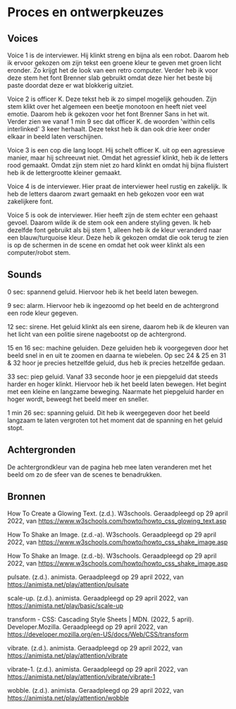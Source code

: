 # Proces en ontwerpkeuzes

## Voices
Voice 1 is de interviewer. Hij klinkt streng en bijna als een robot. Daarom heb ik ervoor gekozen om zijn tekst een groene kleur te geven met groen licht eronder. Zo krijgt het de look van een retro computer. Verder heb ik voor deze stem het font Brenner slab gebruikt omdat deze hier het beste bij paste doordat deze er wat blokkerig uitziet.

Voice 2 is officer K. Deze tekst heb ik zo simpel mogelijk gehouden. Zijn stem klikt over het algemeen een beetje monotoon en heeft niet veel emotie. Daarom heb ik gekozen voor het font Brenner Sans in het wit.
Verder zien we vanaf 1 min 9 sec dat officer K. de woorden 'within cells interlinked' 3 keer herhaalt. Deze tekst heb ik dan ook drie keer onder elkaar in beeld laten verschijnen.

Voice 3 is een cop die lang loopt. Hij schelt officer K. uit op een agressieve manier, maar hij schreeuwt niet. Omdat het agressief klinkt, heb ik de letters rood gemaakt. Omdat zijn stem niet zo hard klinkt en omdat hij bijna fluistert heb ik de lettergrootte kleiner gemaakt.

Voice 4 is de interviewer. Hier praat de interviewer heel rustig en zakelijk. Ik heb de letters daarom zwart gemaakt en heb gekozen voor een wat zakelijkere font.

Voice 5 is ook de interviewer. Hier heeft zijn de stem echter een gehaast gevoel. Daarom wilde ik de stem ook een andere styling geven. Ik heb dezelfde font gebruikt als bij stem 1, alleen heb ik de kleur veranderd naar een blauw/turquoise kleur. Deze heb ik gekozen omdat die ook terug te zien is op de schermen in de scene en omdat het ook weer klinkt als een computer/robot stem.

## Sounds
0 sec: spannend geluid. Hiervoor heb ik het beeld laten bewegen.

9 sec: alarm. Hiervoor heb ik ingezoomd op het beeld en de achtergrond een rode kleur gegeven.

12 sec: sirene. Het geluid klinkt als een sirene, daarom heb ik de kleuren van het licht van een politie sirene nagebootst op de achtergrond.

15 en 16 sec: machine geluiden. Deze geluiden heb ik voorgegeven door het beeld snel in en uit te zoomen en daarna te wiebelen. Op sec 24 & 25 en 31 & 32 hoor je precies hetzelfde geluid, dus heb ik precies hetzelfde gedaan.

33 sec: piep geluid. Vanaf 33 seconde hoor je een piepgeluid dat steeds harder en hoger klinkt. Hiervoor heb ik het beeld laten bewegen. Het begint met een kleine en langzame beweging. Naarmate het piepgeluid harder en hoger wordt, beweegt het beeld meer en sneller.

1 min 26 sec: spanning geluid. Dit heb ik weergegeven door het beeld langzaam te laten vergroten tot het moment dat de spanning en het geluid stopt.

## Achtergronden
De achtergrondkleur van de pagina heb mee laten veranderen met het beeld om zo de sfeer van de scenes te benadrukken.

## Bronnen
How To Create a Glowing Text. (z.d.). W3schools. Geraadpleegd op 29 april 2022, van https://www.w3schools.com/howto/howto_css_glowing_text.asp

How To Shake an Image. (z.d.-a). W3schools. Geraadpleegd op 29 april 2022, van https://www.w3schools.com/howto/howto_css_shake_image.asp

How To Shake an Image. (z.d.-b). W3schools. Geraadpleegd op 29 april 2022, van https://www.w3schools.com/howto/howto_css_shake_image.asp

pulsate. (z.d.). animista. Geraadpleegd op 29 april 2022, van https://animista.net/play/attention/pulsate

scale-up. (z.d.). animista. Geraadpleegd op 29 april 2022, van https://animista.net/play/basic/scale-up

transform - CSS: Cascading Style Sheets | MDN. (2022, 5 april). Developer.Mozilla. Geraadpleegd op 29 april 2022, van https://developer.mozilla.org/en-US/docs/Web/CSS/transform

vibrate. (z.d.). animista. Geraadpleegd op 29 april 2022, van https://animista.net/play/attention/vibrate

vibrate-1. (z.d.). animista. Geraadpleegd op 29 april 2022, van https://animista.net/play/attention/vibrate/vibrate-1

wobble. (z.d.). animista. Geraadpleegd op 29 april 2022, van https://animista.net/play/attention/wobble



<!-- # Web Typography, 2020/2021

Als je doof bent, of als je om een andere reden geen geluid kunt horen, dan mis je veel informatie als je een film kijkt. Knisperende voetstappen, langzaam aanzwellende muziek, nerveus getik op een deur, je hoort het natuurlijk allemaal niet. Nu bestaat er zoiets als *closed caption*, wat een type ondertiteling is waarbij ook dingen als omgevingsgeluiden en de muziek beschreven worden. Hierdoor krijgt een kijker die informatie wel binnen.

Alleen wordt die auditieve informatie nogal neutraal beschreven. Het geluid van huilend persoon zou bijvoorbeeld beschreven kunnen worden als *snikgeluid op de achtergrond*. En iemand die lacht zou geschreven kunnen worden als *iemand lacht.* Heel neutraal, bijna zakelijk, en bovendien allebei in precies hetzelfde neutrale lettertype. Terwijl het toch echt over twee heel verschillende emoties gaat. 

Dat kan visueel sterker. 

En dat gaan jullie doen.

## Leerdoelen

- Je kan de kennis over vormgeving die je hebt opgedaan tijdens de minor technisch toepassen met behulp van CSS
- Je kan verborgen nuance uit een audiotrack overtuigend vertalen naar visuele (typografische) beelden
- Je kan je typografische keuzes onderbouwen.
- Je hebt de exclusive design principles gebruikt.

## Oplevering

Je levert een werkende versie op, gemaakt met HTML, CSS en JavaScript. Deze staat op Github. In een duidelijke readme documenteer en onderbouw je je ontwerpkeuzes. Je developmentgeschiedenis is terug te vinden op GitHub.

Je levert ook een *screen recording* met audio op van je fragment. Dit is een video van de definitieve versie, gemaakt van jouw browserscherm.

De beoordeling is mondeling en volgt [de rubric uit het beoordelingsformulier](web-typografie-beoordeling.pdf).

## Typografische restricties

Je *moet* een van deze twee opties kiezen, en je keuze moet je onderbouwen. In je readme staat een uitleg over je overwegingen om de ene of de andere restrictie te kiezen.

### Optie 1: Systeemfont

De eerste optie is dat je gebruik maakt van het zogenaamde *systeemfont* van degene die naar jouw werk kijkt. Dit font verschilt per operating system, en het verschilt soms zelfs per versie van het operating system. Het is ook aan te passen door de gebruiker zelf. 

Je hebt dus geen controle over welk lettertype er precies gebruikt wordt. Het levert dus een onzeker, en beperkt typografisch palet op. Je hebt geen *light* versies, of *extrabold*. En ook geen serif en sans-serif versie van dezelfde familie. In dit geval heb je alleen de beschikking over normal, **bold** en _italic_. Dit heeft natuurlijk ook zijn voordelen!

### Optie 2: Brenner

Je kan er ook voor kiezen om gebruik te maken van de complete Brenner familie. Dit is een zeer uitgebreid en uiterst flexibel font. [Hier kan je je verdiepen in dit font](https://www.typotheque.com/blog/brenner_an_unusual_typeface_family_with_distinct_voices). Als je kiest voor dit font dan heb je de beschikking over een *sans serif*, een *condensed*, een *serif*, een *monotype*, een *slab*, een *display* en een *script* versie. En veel van deze versies hebben varianten van *light* tot *bold*, en allemaal zowel *bold* als *italic*.

Met Brenner zijn er natuurlijk veel en veel meer mogelijkheden dan met systeemfonts. Dat kan zowel een voordeel als een nadeel zijn. 

Voor een overzicht, zie [de brenner.pdf](brenner.pdf).

## Het fragment

Ik heb een fragment voorbereid. Het gaat om twee scenes uit *Blade Runner 2049*. De captions staan in de HTML, en ze verschijnen in sync met de video. [Kijk maar](closed-captions/index.html).

### De captions

De captions staan in de html, in het bestand index.html. Je kan aan elke paragraaf eventueel een of meer classes toevoegen. Bijvoorbeeld `voice1` of `voice2 soft`. Classes voeg je handmatig toe in de html.

Met JavaScript worden er een paar dingen extra gedaan: 

- er wordt aan elke paragraaf een unieke class toegevoegd (`p0`, `p1`, etc)
- Elk woord wordt in een aparte `span` gezet. Hierdoor kan je elk woord apart stylen, en eventueel ook [na elkaar laten verschijnen](https://github.com/cmda-minor-vid/web-typography-18-19/blob/master/closed-captions/css.css#L41).

### Tijdens het afspelen

Tijdens het afspeelen wordt er een class `on` op de caption gezet als hij moet verschijnen, en een class `off` als hij klaar is. *Zowel class `on` als class `off` blijft op de caption staan!*

De timimg van de captions kan je aanpassen in [closed-captions/captions.js](closed-captions/captions.js).

Er verschijnen ook classes op de body op momenten dat er geluiden worden afgespeeld, zoals `sound1` en `sound2`. Je kan geluiden toevoegen in [closed-captions/sounds.js](closed-captions/sounds.js).

*let op,* de geluiden zijn niet compleet, dit zal je zelf moeten aanvullen.

## Een eigen fragment (afgeraden, uitgebreide onderbouwing is nodig)

Je kan er ook voor kiezen om een eigen, *beter* fragment te gebruiken. Dit wordt afgeraden. De tijd die je besteedt aan het zoeken naar dat fragment kan je beter besteden aan het werken aan de opdracht. Bovendien blijkt dat er vaak fragmenten worden gekozen die niet goed voldoen aan de opdracht. Als je een ander fragment kiest dan *moet* je dit goed onderbouwd voorleggen aan je docent. De deadline hiervoor is vrijdagochtend in de eerste week.

### Waar moet je op letten bij het kiezen van een eigen fragment.
Lees de opdracht nog eens goed door. Waar gaat het ook al weer precies om? 

Voor een goede onderbouwing van je keuze voor een ander fragment moet je deze vragen in elk geval beantwoorden:

- Welke informatie zit er in de audio die echt niet zichtbaar is?
- Welke rol speelt de audio in het fragment?
- Werkt de scene nog zonder geluid?
- Waarom is dit fragment beter dan het aangeboden fragment?

Je kan dan de nodige HTML en JavaScript genereren door gebruik te maken van [caption generator](https://cmda-minor-vid.github.io/web-typography-18-19/generator/) (in Google Chrome). 

Als je de closed captions wil bewerken dan kan je een tool zoals [Amber Script](https://www.amberscript.com/en) gebruiken. Daar kan je exporteren als `.srt`, en die kan je weer door de generator halen. -->